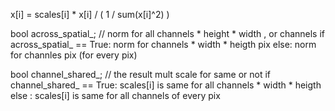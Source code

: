 x[i] = scales[i] * x[i] / ( 1 / sum(x[i]^2) ) 

bool across_spatial_; // norm  for all channels * height * width , or channels
if across_spatial_ == True:
norm for channels * width * heigth pix
else:
norm for channles pix (for every pix)

bool channel_shared_; // the result mult scale for same or not
if channel_shared_ == True:
scales[i] is same for all channels * width * heigth
else :
scales[i] is same for all channels of every pix

